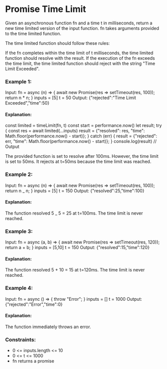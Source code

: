 # Promise Time Limit

Given an asynchronous function fn and a time t in milliseconds, return a new time limited version of the input function. fn takes arguments provided to the time limited function.

The time limited function should follow these rules:

If the fn completes within the time limit of t milliseconds, the time limited function should resolve with the result.
If the execution of the fn exceeds the time limit, the time limited function should reject with the string "Time Limit Exceeded".

### Example 1:

Input:
fn = async (n) => {
await new Promise(res => setTimeout(res, 100));
return n \* n;
}
inputs = [5]
t = 50
Output: {"rejected":"Time Limit Exceeded","time":50}

#### Explanation:

const limited = timeLimit(fn, t)
const start = performance.now()
let result;
try {
const res = await limited(...inputs)
result = {"resolved": res, "time": Math.floor(performance.now() - start)};
} catch (err) {
result = {"rejected": err, "time": Math.floor(performance.now() - start)};
}
console.log(result) // Output

The provided function is set to resolve after 100ms. However, the time limit is set to 50ms. It rejects at t=50ms because the time limit was reached.

### Example 2:

Input:
fn = async (n) => {
await new Promise(res => setTimeout(res, 100));
return n \_ n;
}
inputs = [5]
t = 150
Output: {"resolved":25,"time":100}

#### Explanation:

The function resolved 5 \_ 5 = 25 at t=100ms. The time limit is never reached.

### Example 3:

Input:
fn = async (a, b) => {
await new Promise(res => setTimeout(res, 120));
return a + b;
}
inputs = [5,10]
t = 150
Output: {"resolved":15,"time":120}

#### Explanation:

​​​​The function resolved 5 + 10 = 15 at t=120ms. The time limit is never reached.

### Example 4:

Input:
fn = async () => {
throw "Error";
}
inputs = []
t = 1000
Output: {"rejected":"Error","time":0}

#### Explanation:

The function immediately throws an error.

### Constraints:

- 0 <= inputs.length <= 10
- 0 <= t <= 1000
- fn returns a promise
